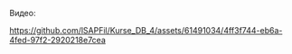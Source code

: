 Видео:

https://github.com/lSAPFil/Kurse_DB_4/assets/61491034/4ff3f744-eb6a-4fed-97f2-2920218e7cea


